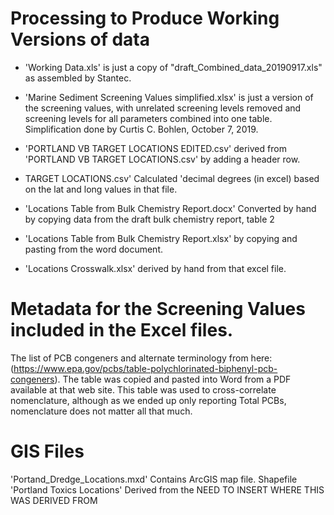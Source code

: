 # Processing to Produce Working Versions of data
*  'Working Data.xls' is just a copy of "draft_Combined_data_20190917.xls" as
assembled by Stantec.

*  'Marine Sediment Screening Values simplified.xlsx' is just a version of the
screening values, with unrelated screening levels removed and screening levels
for all parameters combined into one table. Simplification done by Curtis C.
Bohlen, October 7, 2019.

*  'PORTLAND VB TARGET LOCATIONS EDITED.csv' derived from 'PORTLAND VB TARGET
LOCATIONS.csv' by adding a header row.

*  TARGET LOCATIONS.csv'  Calculated 'decimal degrees (in excel) based on the 
lat and long values in that file.

*  'Locations Table from Bulk Chemistry Report.docx' Converted by hand by
copying data from the draft bulk chemistry report, table 2

*  'Locations Table from Bulk Chemistry Report.xlsx' by copying and pasting from the word document. 
*  'Locations Crosswalk.xlsx' derived by hand from that excel file.

# Metadata for the Screening Values included in the Excel files.
The list of PCB congeners and alternate terminology from here:
(https://www.epa.gov/pcbs/table-polychlorinated-biphenyl-pcb-congeners). The table
was copied and pasted into Word from a PDF available at that web site. This
table was used to cross-correlate nomenclature, although as we ended up only
reporting Total PCBs, nomenclature does not matter all that much. 

# GIS Files
'Portand_Dredge_Locations.mxd' Contains ArcGIS map file.
Shapefile 'Portland Toxics Locations' Derived from the NEED TO INSERT WHERE THIS WAS DERIVED FROM
